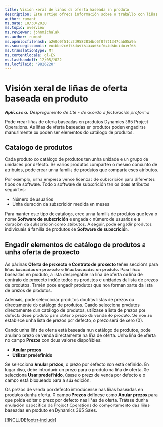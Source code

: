 ```yaml
---
title: Visión xeral de liñas de oferta baseada en produto
description: Este artigo ofrece información sobre o traballo con liñas de oferta baseada en produto.
author: rumant
ms.date: 10/30/2020
ms.topic: overview
ms.reviewer: johnmichalak
ms.author: rumant
ms.openlocfilehash: a260c0f51cc2d958281dbc6f0f711347cab85a9a
ms.sourcegitcommit: e0cbbe7c6f03d4978134405cf04bd8bc1d019f65
ms.translationtype: MT
ms.contentlocale: gl-ES
ms.lasthandoff: 12/05/2022
ms.locfileid: "9826220"
---
```

# <a name="product-based-quote-lines-overview"></a>Visión xeral de liñas de oferta baseada en produto

_**Aplícase a:** Despregamento de Lite - de acordo a facturación proforma_

Pode crear liñas de oferta baseadas en produtos Dynamics 365 Project Operations. As liñas de oferta baseadas en produtos poden engadirse manualmente ou poden ser elementos do catálogo de produtos.

## <a name="product-catalog"></a>Catálogo de produtos

Cada produto do catálogo de produtos ten unha unidade e un grupo de unidades por defecto. Se varios produtos comparten o mesmo conxunto de atributos, pode crear unha familia de produtos que comparta eses atributos. 

Por exemplo, unha empresa vende licenzas de subscrición para diferentes tipos de software. Todo o software de subscrición ten os dous atributos seguintes:

- Número de usuarios
- Unha duración da subscrición medida en meses

Para manter este tipo de catálogo, cree unha familia de produtos que leva o nome **Software de subscrición** e engada o número de usuarios e a duración da subscrición como atributos. A seguir, pode engadir produtos individuais á familia de produtos de **Software de subscrición**.

## <a name="add-product-catalog-items-to-a-project-quote"></a>Engadir elementos do catálogo de produtos a unha oferta de proxecto

As páxinas **Oferta de proxecto** e **Contrato de proxecto** teñen seccións para liñas baseadas en proxecto e liñas baseadas en produto. Para liñas baseadas en produto, a lista despregable na liña de oferta ou liña de contrato de proxecto inclúe todos os produtos e unidades da lista de prezos de produtos. Tamén pode engadir produtos que non forman parte da lista de prezos de produtos.

Ademais, pode seleccionar produtos doutras listas de prezos ou directamente do catálogo de produtos. Cando selecciona produtos directamente dun catálogo de produtos, utilízase a lista de prezos por defecto dese produto para obter o prezo de venda do produto. Se non se establece unha lista de prezos por defecto, o prezo será de cero (0).

Cando unha liña de oferta está baseada nun catálogo de produtos, pode anular o prezo de venda directamente na liña de oferta. Unha liña de oferta no campo **Prezos** con dous valores dispoñibles:

- **Anular prezos**
- **Utilizar predefinido**

Se selecciona **Anular prezos**, o prezo por defecto non está definido. En lugar diso, debe introducir un prezo para o produto na liña de oferta. Se selecciona **Usar predefinido**, úsase o prezo de venda por defecto e o campo está bloqueado para a súa edición.

Os prezos de venda por defecto introdúcense nas liñas baseadas en produtos dunha oferta. O campo **Prezos** defínese como **Anular prezos** para que poida editar o prezo por defecto nas liñas de oferta. Trátase dunha anulación específica de Project Operations do comportamento das liñas baseadas en produto en Dynamics 365 Sales.


[!INCLUDE[footer-include](../../includes/footer-banner.md)]
